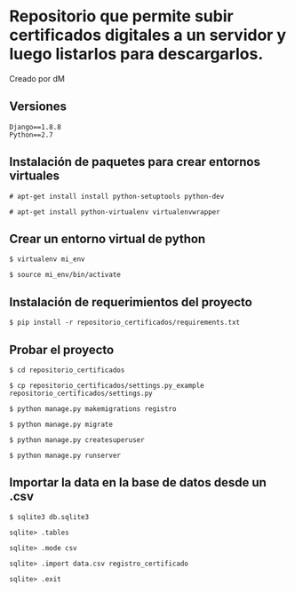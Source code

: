 # Repositorio que permite subir certificados digitales a un servidor y luego listarlos para descargarlos.

Creado por dM

## Versiones
```
Django==1.8.8
Python==2.7
```

## Instalación de paquetes para crear entornos virtuales
```
# apt-get install install python-setuptools python-dev

# apt-get install python-virtualenv virtualenvwrapper
```
## Crear un entorno virtual de python
```
$ virtualenv mi_env

$ source mi_env/bin/activate
```
## Instalación de requerimientos del proyecto
```
$ pip install -r repositorio_certificados/requirements.txt 
```
## Probar el proyecto
```
$ cd repositorio_certificados

$ cp repositorio_certificados/settings.py_example repositorio_certificados/settings.py

$ python manage.py makemigrations registro

$ python manage.py migrate

$ python manage.py createsuperuser

$ python manage.py runserver
```
## Importar la data en la base de datos desde un .csv
```
$ sqlite3 db.sqlite3

sqlite> .tables

sqlite> .mode csv

sqlite> .import data.csv registro_certificado

sqlite> .exit
```

